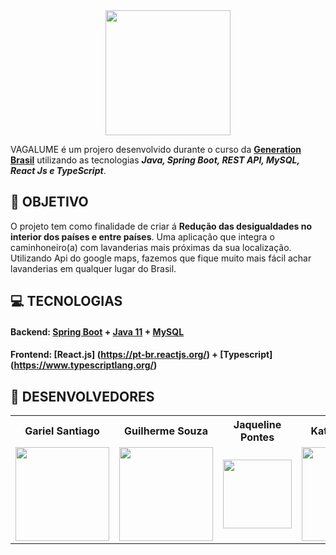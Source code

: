 <div align="center">

<img width="200em" src = "https://user-images.githubusercontent.com/120657741/214131061-4d05de9f-ba11-4a70-b95c-92843ead3883.jpg">

</div>  

VAGALUME é um projero desenvolvido durante o curso da **[Generation Brasil](https://brazil.generation.org/)**  utilizando as tecnologias ***Java, Spring Boot, REST API, MySQL, React Js e TypeScript***.

## **:rocket: OBJETIVO**

O projeto tem como finalidade de criar á **Redução das desigualdades  no interior dos países e entre países**.
Uma aplicação que integra o caminhoneiro(a) com lavanderias mais próximas da sua localização. Utilizando Api do google maps, fazemos que fique muito mais fácil achar lavanderias em qualquer lugar do Brasil.

## **:computer: TECNOLOGIAS**


#### **Backend:** [Spring Boot](https://spring.io/projects/spring-boot) + [Java 11](https://www.java.com/pt-BR/) + [MySQL](https://www.mysql.com/)
#### **Frontend:** [React.js] (https://pt-br.reactjs.org/) + [Typescript] (https://www.typescriptlang.org/)

## **:star2: DESENVOLVEDORES**

<div align=center>

<table style="width:100%">
  <tr align=center>
    <th><strong>Gariel Santiago</strong></th>
    <th><strong>Guilherme Souza</strong></th>
    <th><strong>Jaqueline Pontes</strong></th>
    <th><strong>Kathllyn Leticia </strong></th>
    <th><strong>Tânia Andrade</strong></th>
<th><strong>Willian Matheus</strong></th>
  </tr>
  <tr align=center>
    <td>
      <a href="https://github.com/Gabrielss095">
        <img width="150" src="https://user-images.githubusercontent.com/120657741/214204676-ea06033a-6e29-4042-94e1-6a8e12a59a18.jpg">
      </a>
    </td>
    <td>
      <a href="https://github.com/Gui1213x">
        <img width="150" src="https://user-images.githubusercontent.com/120657741/214204529-b9210ac0-c832-4e2f-8751-cbc0715e2b54.jpg">
      </a>
  </td>
    <td>
      <a href="https://github.com/jaquenunespontes">
        <img width="110" src="https://user-images.githubusercontent.com/120657741/214204150-3fd11d6f-1975-4999-9671-e692ec11a26c.jpeg">
      </a>
    </td>
    <td>
      <a href="https://github.com/KathllynLeticia">
        <img width="150" src="https://user-images.githubusercontent.com/120657741/214204091-17f4b3db-ccfe-42a3-9611-ef7ff75b6ff5.jpg">
      </a>
       <td>
      <a href="https://github.com/TaniaAndrade1984">
        <img width="150" src="https://user-images.githubusercontent.com/120657741/214204330-f8fefed0-77fe-4ab4-8e91-b561b52bbe6b.jpg">
      </a>
    </td>
      <td>
      <a href="https://github.com/OWillMatheuz">
        <img width="150" src="https://user-images.githubusercontent.com/120657741/214203983-f7417619-197b-4fbd-8322-7989f0ecdc9b.jpg">
      </a>
